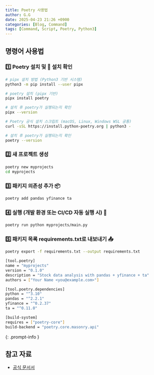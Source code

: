 ```yaml
---
title: Poetry 사용법
author: G.G
date: 2025-04-23 21:26 +0900
categories: [Blog, Command]
tags: [Command, Script, Poetry, Python3]
---
```


## 명령어 사용법

### 1️⃣ Poetry 설치 및 📌 설치 확인

```bash
# pipx 설치 방법 (Python3 기반 시스템)
python3 -m pip install --user pipx

# poetry 설치 (pipx 기반)
pipx install poetry

# 설치 후 poetry가 실행되는지 확인
pipx --version
```

```bash
# Poetry 공식 설치 스크립트 (macOS, Linux, Windows WSL 공통)
curl -sSL https://install.python-poetry.org | python3 -

# 설치 후 poetry가 실행되는지 확인
poetry --version
```

### 2️⃣ 새 프로젝트 생성

```bash
poetry new myprojects
cd myprojects
```

### 3️⃣ 패키지 의존성 추가 📦

```bash
poetry add pandas yfinance ta
```

### 4️⃣ 실행 (개발 환경 또는 CI/CD 자동 실행 시) 🧪

```bash
poetry run python myprojects/main.py
```

### 5️⃣ 패키지 목록 requirements.txt로 내보내기 📤

```bash
poetry export -f requirements.txt --output requirements.txt
```

```bash
[tool.poetry]
name = "myprojects"
version = "0.1.0"
description = "Stock data analysis with pandas + yfinance + ta"
authors = ["Your Name <you@example.com>"]

[tool.poetry.dependencies]
python = "^3.10"
pandas = "^2.2.1"
yfinance = "^0.2.37"
ta = "^0.11.0"

[build-system]
requires = ["poetry-core"]
build-backend = "poetry.core.masonry.api"
```
>
{: .prompt-info }

## 참고 자료
- [공식 문서서](https://python-poetry.org/docs/#installing-with-the-official-installer)